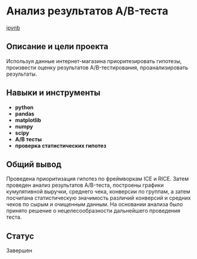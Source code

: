 # Анализ результатов A/B-теста

[ipynb](https://github.com/Alexander-1380/Yandex_practicum/blob/31d42c8fed1fbcf2ffd60c6daadc6b388f4a0177/Analysis_AB_test_results/%D0%90%D0%BD%D0%B0%D0%BB%D0%B8%D0%B7_%D1%80%D0%B5%D0%B7%D1%83%D0%BB%D1%8C%D1%82%D0%B0%D1%82%D0%BE%D0%B2_A_B_%D1%82%D0%B5%D1%81%D1%82%D0%B0_ipynb%22.ipynb)

## Описание и цели проекта

Используя данные интернет-магазина приоритезировать гипотезы, произвести оценку результатов A/B-тестирования, проанализировать результаты.


## Навыки и инструменты

- **python**
- **pandas**
- **matplotlib**
- **numpy**
- **scipy**
- **A/B тесты**
- **проверка статистических гипотез** 


## Общий вывод

Проведена приоритизация гипотез по фреймворкам ICE и RICE. Затем проведен анализ результатов A/B-теста, построены графики кумулятивной выручки, среднего чека, конверсии по группам, а затем посчитана статистическую значимость различий конверсий
и средних чеков по сырым и очищенным данным. На основании анализа было принято решение о нецелесообразности дальнейшего проведения теста.

## Статус

Завершен
 
